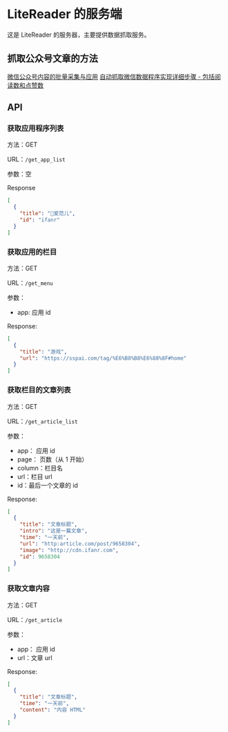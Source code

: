# LiteReader 的服务端

这是 LiteReader 的服务器，主要提供数据抓取服务。

## 抓取公众号文章的方法

[微信公众号内容的批量采集与应用](https://zhuanlan.zhihu.com/c_65943221)
[自动抓取微信数据程序实现详细步骤 - 包括阅读数和点赞数](https://www.jianshu.com/p/13d70a5a244d)

## API

### 获取应用程序列表

方法：GET

URL：`/get_app_list`

参数：空

Response

```JSON
[
  {
    "title": "爱范儿",
    "id": "ifanr"
  }
]
```

### 获取应用的栏目

方法：GET

URL：`/get_menu`

参数：

- app: 应用 id

Response:

```JSON
[
  {
    "title": "游戏",
    "url": "https://sspai.com/tag/%E6%B8%B8%E6%88%8F#home"
  }
]
```

### 获取栏目的文章列表

方法：GET

URL：`/get_article_list`

参数：

- app： 应用 id
- page： 页数（从 1 开始）
- column：栏目名
- url：栏目 url
- id：最后一个文章的 id

Response:

```JSON
[
  {
    "title": "文章标题",
    "intro": "这是一篇文章",
    "time": "一天前",
    "url": "http:article.com/post/9658304",
    "image": "http://cdn.ifanr.com",
    "id": 9658304
  }
]
```

### 获取文章内容

方法：GET

URL：`/get_article`

参数：

- app： 应用 id
- url：文章 url

Response:

```JSON
[
  {
    "title": "文章标题",
    "time": "一天前",
    "content": "内容 HTML"
  }
]
```
